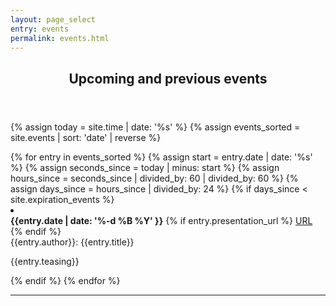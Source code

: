 ```yaml
---
layout: page_select
entry: events
permalink: events.html
---
```



<header class="major">
  <h2> Upcoming and previous events </h2>
</header>

{% assign today = site.time | date: '%s' %}
{% assign events_sorted = site.events | sort: 'date' | reverse %}


<div class="bibliography">
  {% for entry in events_sorted %}
    {% assign start = entry.date | date: '%s' %}
    {% assign seconds_since = today | minus: start %}
    {% assign hours_since = seconds_since | divided_by: 60 | divided_by: 60 %}
    {% assign days_since = hours_since | divided_by: 24 %}
    {% if days_since < site.expiration_events %}
        <li>
          <div class="text-justify  {{entry.cat | replace: " ", "-" | downcase}}">
            <b>{{entry.date | date: '%-d %B %Y' }}</b>
            {% if entry.presentation_url %}
              <a href="{{entry.presentation_url}}" class="icon fa-download" target="_blank"><span class="label">URL</span></a>
            {% endif %}
            <br/>
            {{entry.author}}: {{entry.title}}
            <p> {{entry.teasing}} </p>
          </div>
        </li>
    {% endif %}
  {% endfor %}
</div>
<hr>


